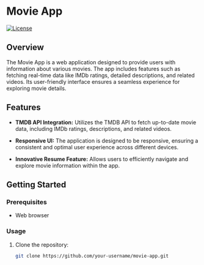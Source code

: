 # Movie App

[![License](https://img.shields.io/badge/license-MIT-blue.svg)](https://opensource.org/licenses/MIT)

## Overview

The Movie App is a web application designed to provide users with information about various movies. The app includes features such as fetching real-time data like IMDb ratings, detailed descriptions, and related videos. Its user-friendly interface ensures a seamless experience for exploring movie details.

## Features

- **TMDB API Integration:** Utilizes the TMDB API to fetch up-to-date movie data, including IMDb ratings, descriptions, and related videos.

- **Responsive UI:** The application is designed to be responsive, ensuring a consistent and optimal user experience across different devices.

- **Innovative Resume Feature:** Allows users to efficiently navigate and explore movie information within the app.

## Getting Started

### Prerequisites

- Web browser

### Usage

1. Clone the repository:

   ```bash
   git clone https://github.com/your-username/movie-app.git
